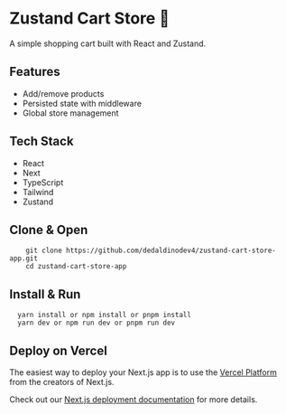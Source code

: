 # Zustand Cart Store 🛒
A simple shopping cart built with React and Zustand.

## Features
- Add/remove products
- Persisted state with middleware
- Global store management

## Tech Stack
* React
* Next
* TypeScript
* Tailwind
* Zustand


## Clone & Open

```
    git clone https://github.com/dedaldinodev4/zustand-cart-store-app.git
    cd zustand-cart-store-app
```

## Install & Run

```
  yarn install or npm install or pnpm install
  yarn dev or npm run dev or pnpm run dev
```


## Deploy on Vercel

The easiest way to deploy your Next.js app is to use the [Vercel Platform](https://vercel.com/new?utm_medium=default-template&filter=next.js&utm_source=create-next-app&utm_campaign=create-next-app-readme) from the creators of Next.js.

Check out our [Next.js deployment documentation](https://nextjs.org/docs/app/building-your-application/deploying) for more details.
